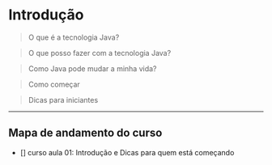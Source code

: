 

# Introdução


> O que é a tecnologia Java?

> O que posso fazer com a tecnologia Java?

> Como Java pode mudar a minha vida?

> Como começar

> Dicas para iniciantes


***

## Mapa de andamento do curso

* [] curso aula 01: Introdução e Dicas para quem está começando
